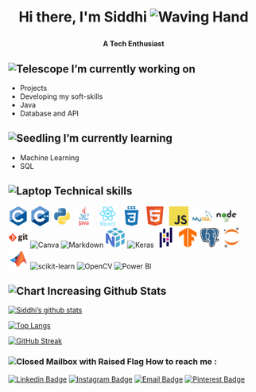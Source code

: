 # <p align="center"> <b width="60" height="60" > Hi there, I'm Siddhi </b><img src="https://raw.githubusercontent.com/Tarikul-Islam-Anik/Animated-Fluent-Emojis/master/Emojis/Hand%20gestures/Waving%20Hand.png" alt="Waving Hand" width="50" height="50" />  </p>

<p align="center"><b width="40" height="40">A Tech Enthusiast</b></p>


<!-- ![](https://komarev.com/ghpvc/?username=siddhipatade&color=green) -->



## <img src="https://raw.githubusercontent.com/Tarikul-Islam-Anik/Animated-Fluent-Emojis/master/Emojis/Objects/Telescope.png" alt="Telescope" width="25" height="25" /> I’m currently working on

- Projects
- Developing my soft-skills
- Java
- Database and API
  

## <img src="https://raw.githubusercontent.com/Tarikul-Islam-Anik/Animated-Fluent-Emojis/master/Emojis/Animals/Seedling.png" alt="Seedling" width="25" height="25" /> I’m currently learning

- Machine Learning
- SQL

## <img src="https://raw.githubusercontent.com/Tarikul-Islam-Anik/Animated-Fluent-Emojis/master/Emojis/Objects/Laptop.png" alt="Laptop" width="25" height="25" /> Technical skills

<div>
   <img src="https://github.com/devicons/devicon/blob/master/icons/c/c-original.svg" title="C" alt="C" width="40" height="40">
   <img src="https://github.com/devicons/devicon/blob/master/icons/cplusplus/cplusplus-original.svg" title="C++" alt="C++" width="40" height="40">
  <img src="https://github.com/devicons/devicon/blob/master/icons/python/python-original.svg" title="Python" alt="Python" width="40" height="40">
  <img src="https://github.com/devicons/devicon/blob/master/icons/java/java-original-wordmark.svg" title="Java" alt="Java" width="40" height="40"/>&nbsp;
  <img src="https://github.com/devicons/devicon/blob/master/icons/react/react-original-wordmark.svg" title="React" alt="React" width="40" height="40"/>&nbsp;
  <img src="https://github.com/devicons/devicon/blob/master/icons/css3/css3-plain-wordmark.svg"  title="CSS3" alt="CSS" width="40" height="40"/>&nbsp;
  <img src="https://github.com/devicons/devicon/blob/master/icons/html5/html5-original.svg" title="HTML5" alt="HTML" width="40" height="40"/>&nbsp;
  <img src="https://github.com/devicons/devicon/blob/master/icons/javascript/javascript-original.svg" title="JavaScript" alt="JavaScript" width="40" height="40"/>&nbsp;
  <img src="https://github.com/devicons/devicon/blob/master/icons/mysql/mysql-original-wordmark.svg" title="MySQL"  alt="MySQL" width="40" height="40"/>&nbsp;
  <img src="https://github.com/devicons/devicon/blob/master/icons/nodejs/nodejs-original-wordmark.svg" title="NodeJS" alt="NodeJS" width="40" height="40"/>&nbsp;
  <img src="https://github.com/devicons/devicon/blob/master/icons/git/git-original-wordmark.svg" title="Git" **alt="Git" width="40" height="40"/>
<img src="https://cdn.worldvectorlogo.com/logos/canva-1.svg" title="Canva" alt="Canva" width="40" height="40">
<img src="https://upload.wikimedia.org/wikipedia/commons/4/48/Markdown-mark.svg" title="Markdown" alt="Markdown" width="40" height="40">
<img src="https://github.com/devicons/devicon/blob/master/icons/numpy/numpy-original.svg" title="NumPy" alt="NumPy" width="40" height="40">
 <img src="https://upload.wikimedia.org/wikipedia/commons/a/ae/Keras_logo.svg" title="Keras" alt="Keras" width="40" height="40">
<img src="https://github.com/devicons/devicon/blob/master/icons/pandas/pandas-original.svg" title="Pandas" alt="Pandas" width="40" height="40">
<img src="https://github.com/devicons/devicon/blob/master/icons/tensorflow/tensorflow-original.svg" title="TensorFlow" alt="TensorFlow" width="40" height="40">
<img src="https://github.com/devicons/devicon/blob/master/icons/postgresql/postgresql-original.svg" title="PostgreSQL" alt="PostgreSQL" width="40" height="40">
<img src="https://github.com/devicons/devicon/blob/master/icons/jupyter/jupyter-original.svg" title="Jupyter Notebook" alt="Jupyter Notebook" width="40" height="40">
<img src="https://github.com/devicons/devicon/blob/master/icons/matlab/matlab-original.svg" title="Matplotlib" alt="Matplotlib" width="40" height="40">
 <img src="https://upload.wikimedia.org/wikipedia/commons/0/05/Scikit_learn_logo_small.svg" title="scikit-learn" alt="scikit-learn" width="40" height="40">
<img src="https://upload.wikimedia.org/wikipedia/commons/3/32/OpenCV_Logo_with_text_svg_version.svg" title="OpenCV" alt="OpenCV" width="40" height="40">
<img src="https://upload.wikimedia.org/wikipedia/commons/c/cf/New_Power_BI_Logo.svg" title="Power BI" alt="Power BI" width="40" height="40">

            


 
</div>

## <img src="https://raw.githubusercontent.com/Tarikul-Islam-Anik/Animated-Fluent-Emojis/master/Emojis/Objects/Chart%20Increasing.png" alt="Chart Increasing" width="25" height="25" /> Github Stats

[![Siddhi’s github stats](https://github-readme-stats.vercel.app/api?username=Siddhipatade&layout=compact&theme=vision-friendly-dark)](https://github.com/Siddhipatade)

[![Top Langs](https://github-readme-stats.vercel.app/api/top-langs/?username=Siddhipatade&layout=compact&theme=vision-friendly-dark)](https://github.com/Siddhipatade/github-readme-stats)

[![GitHub Streak](https://streak-stats.demolab.com/?user=siddhipatade&currStreakNum=2FD3EB&fire=pink&sideLabels=F00&theme=vision-friendly-dark)](https://git.io/streak-stats)

### <img src="https://raw.githubusercontent.com/Tarikul-Islam-Anik/Animated-Fluent-Emojis/master/Emojis/Objects/Closed%20Mailbox%20with%20Raised%20Flag.png" alt="Closed Mailbox with Raised Flag" width="25" height="25" />  How to reach me :

[![Linkedin Badge](https://img.shields.io/badge/-Siddhi_Patade-blue?style=flat&logo=Linkedin&logoColor=white)](https://www.linkedin.com/in/siddhi-patade-1187a91b6/)
[![Instagram Badge](https://img.shields.io/badge/-_siddhi_patade-%23E4405F?style=flat&logo=Instagram&logoColor=white)](https://www.instagram.com/_siddhi_patade/)
[![Email Badge](https://img.shields.io/badge/-Email-%23D14836?style=flat&logo=Gmail&logoColor=white)](mailto:patadesiddhi20@example.com)
[![Pinterest Badge](https://img.shields.io/badge/-@patadesiddhi851-BD081C?style=flat&logo=Pinterest&logoColor=white)](https://in.pinterest.com/patadesiddhi851/)





<!--
**Siddhipatade/Siddhipatade** is a ✨ _special_ ✨ repository because its `README.md` (this file) appears on your GitHub profile.
[![Portfolio Badge](https://img.shields.io/badge/-Portfolio-1f425f?style=flat)](https://www.your-portfolio-website.com)
Here are some ideas to get you started:
<img src="https://raw.githubusercontent.com/Tarikul-Islam-Anik/Animated-Fluent-Emojis/master/Emojis/Objects/Round%20Pushpin.png" alt="Round Pushpin" width="25" height="25" />
- 🔭 I’m currently working on ...
- 🌱 I’m currently learning ...
- 👯 I’m looking to collaborate on ...
- 🤔 I’m looking for help with ...
- 💬 Ask me about ...
- 📫 How to reach me: ...
- 😄 Pronouns: ...
- ⚡ Fun fact: ...theme=buefy
